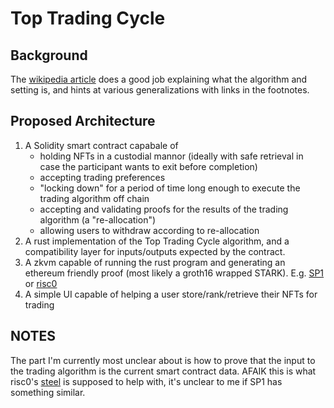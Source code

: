 # Top Trading Cycle

## Background
The [wikipedia article](https://en.wikipedia.org/wiki/Top_trading_cycle) does a good job explaining what the algorithm and setting is, and hints at various generalizations with links in the footnotes.

## Proposed Architecture
1. A Solidity smart contract capabale of 
    - holding NFTs in a custodial mannor (ideally with safe retrieval in case the participant wants to exit before completion)
    - accepting trading preferences
    - "locking down" for a period of time long enough to execute the trading algorithm off chain
    - accepting and validating proofs for the results of the trading algorithm (a "re-allocation")
    - allowing users to withdraw according to re-allocation
2. A rust implementation of the Top Trading Cycle algorithm, and a compatibility layer for inputs/outputs expected by the contract.
3. A zkvm capable of running the rust program and generating an ethereum friendly proof (most likely a groth16 wrapped STARK). E.g. [SP1](https://github.com/succinctlabs/sp1) or [risc0](https://risczero.com/)
4. A simple UI capable of helping a user store/rank/retrieve their NFTs for trading

## NOTES
The part I'm currently most unclear about is how to prove that the input to the trading algorithm is the current smart contract data. AFAIK this is what risc0's [steel](https://github.com/risc0/risc0-ethereum/tree/main/crates/steel) is supposed to help with, it's unclear to me if SP1 has something similar.